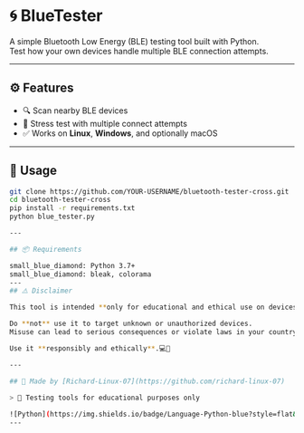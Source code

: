 # 🌀 BlueTester

A simple Bluetooth Low Energy (BLE) testing tool built with Python.  
Test how your own devices handle multiple BLE connection attempts.

---

## ⚙️ Features

- 🔍 Scan nearby BLE devices
- 🔁 Stress test with multiple connect attempts
- ✅ Works on **Linux**, **Windows**, and optionally macOS

---

## 🚀 Usage

```bash
git clone https://github.com/YOUR-USERNAME/bluetooth-tester-cross.git
cd bluetooth-tester-cross
pip install -r requirements.txt
python blue_tester.py

---

## 📦 Requirements

small_blue_diamond: Python 3.7+
small_blue_diamond: bleak, colorama
---
## ⚠️ Disclaimer

This tool is intended **only for educational and ethical use on devices you own**.

Do **not** use it to target unknown or unauthorized devices.  
Misuse can lead to serious consequences or violate laws in your country.

Use it **responsibly and ethically**.💻🔐

---

## 🧠 Made by [Richard-Linux-07](https://github.com/richard-linux-07)
 
> 📍 Testing tools for educational purposes only

![Python](https://img.shields.io/badge/Language-Python-blue?style=flat&logo=python)
---
